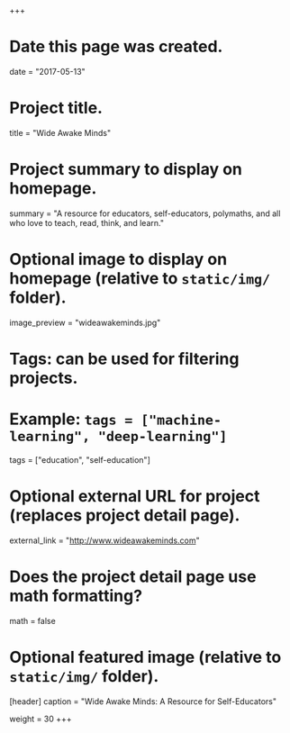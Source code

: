 +++
# Date this page was created.
date = "2017-05-13"

# Project title.
title = "Wide Awake Minds"

# Project summary to display on homepage.
summary = "A resource for educators, self-educators, polymaths, and all who love to teach, read, think, and learn."

# Optional image to display on homepage (relative to `static/img/` folder).
image_preview = "wideawakeminds.jpg"

# Tags: can be used for filtering projects.
# Example: `tags = ["machine-learning", "deep-learning"]`
tags = ["education", "self-education"]

# Optional external URL for project (replaces project detail page).
external_link = "http://www.wideawakeminds.com"

# Does the project detail page use math formatting?
math = false

# Optional featured image (relative to `static/img/` folder).
[header]
caption = "Wide Awake Minds: A Resource for Self-Educators"

weight = 30
+++
